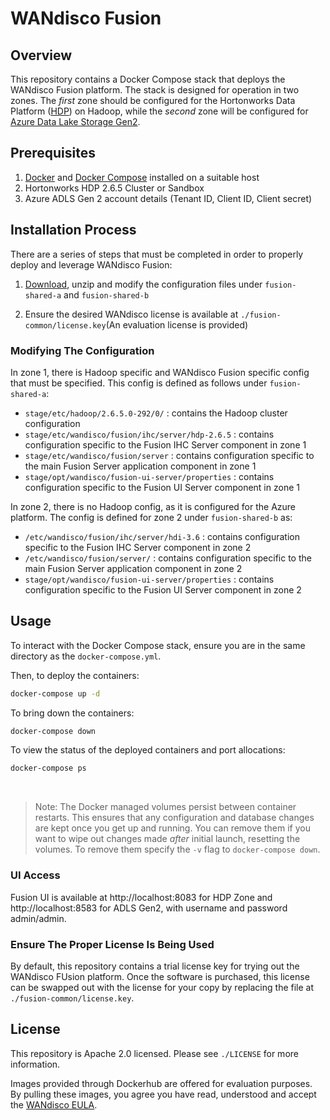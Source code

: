 # WANdisco Fusion 

## Overview
This repository contains a Docker Compose stack that deploys the WANdisco Fusion platform. The stack is designed for operation in two zones. The _first_ zone should be configured for the Hortonworks Data Platform ([HDP](https://hortonworks.com/products/data-platforms/hdp/)) on Hadoop, while the _second_ zone will be configured for [Azure Data Lake Storage Gen2](https://docs.microsoft.com/en-us/azure/storage/blobs/data-lake-storage-introduction). 

## Prerequisites 
1. [Docker](https://docs.docker.com/install/overview/) and [Docker Compose](https://docs.docker.com/compose/install/) installed on a suitable host
1. Hortonworks HDP 2.6.5 Cluster or Sandbox 
1. Azure ADLS Gen 2 account details (Tenant ID, Client ID, Client secret) 

## Installation Process
There are a series of steps that must be completed in order to properly deploy and leverage WANdisco Fusion:

1. [Download](https://github.com/WANdisco/fusion-docker-compose/archive/master.zip), unzip and modify the configuration files under `fusion-shared-a` and `fusion-shared-b`

1. Ensure the desired WANdisco license is available at `./fusion-common/license.key`(An evaluation license is provided)

### Modifying The Configuration
In zone 1, there is Hadoop specific and WANdisco Fusion specific config that must be specified. This config is defined as follows under `fusion-shared-a`:
- `stage/etc/hadoop/2.6.5.0-292/0/` : contains the Hadoop cluster configuration
- `stage/etc/wandisco/fusion/ihc/server/hdp-2.6.5` : contains configuration specific to the Fusion IHC Server component in zone 1
- `stage/etc/wandisco/fusion/server` : contains configuration specific to the main Fusion Server application component in zone 1
- `stage/opt/wandisco/fusion-ui-server/properties` : contains configuration specific to the Fusion UI Server component in zone 1

In zone 2, there is no Hadoop config, as it is configured for the Azure platform. The config is defined for zone 2 under `fusion-shared-b` as:
- `/etc/wandisco/fusion/ihc/server/hdi-3.6` : contains configuration specific to the Fusion IHC Server component in zone 2
- `/etc/wandisco/fusion/server/` : contains configuration specific to the main Fusion Server application component in zone 2
- `stage/opt/wandisco/fusion-ui-server/properties` : contains configuration specific to the Fusion UI Server component in zone 2

## Usage
To interact with the Docker Compose stack, ensure you are in the same directory as the `docker-compose.yml`. 

Then, to deploy the containers:
```bash
docker-compose up -d
```

To bring down the containers:
```bash
docker-compose down
```

To view the status of the deployed containers and port allocations:
```bash
docker-compose ps
```
</br>

> Note: The Docker managed volumes persist between container restarts. This ensures that any configuration and database changes are kept once you get up and running. You can remove them if you want to wipe out changes made _after_ initial launch, resetting the volumes. To remove them specify the `-v` flag to `docker-compose down`. 

### UI Access 
Fusion UI is available at http://localhost:8083 for HDP Zone and http://localhost:8583 for ADLS Gen2, with username and password admin/admin.


### Ensure The Proper License Is Being Used
By default, this repository contains a trial license key for trying out the WANdisco FUsion platform. Once the software is purchased, this license can be swapped out with the license for your copy by replacing the file at `./fusion-common/license.key`. 

## License
This repository is Apache 2.0 licensed. Please see `./LICENSE` for more information.

Images provided through Dockerhub are offered for evaluation purposes. By pulling these images, you agree you have read, understood and accept the [WANdisco EULA](https://www.wandisco.com/eula).
